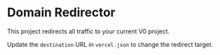 # Domain Redirector

This project redirects all traffic to your current V0 project.

Update the `destination` URL in `vercel.json` to change the redirect target.
